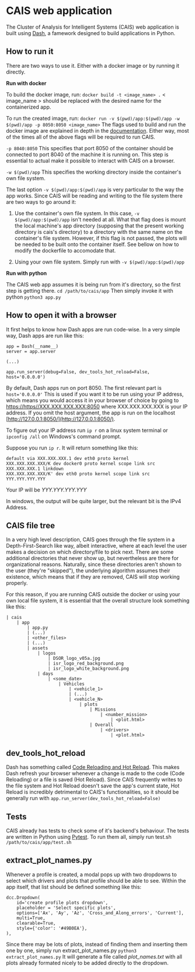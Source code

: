 # CAIS web application

The Cluster of Analysis for Intelligent Systems (CAIS) web application is built using [Dash](https://plotly.com/dash/), a famework designed to build applications in Python.

## How to run it

There are two ways to use it. Either with a docker image or by running it directly. 


**Run with docker**

To build the docker image, run: `docker build -t <image_name> .`
< image_name > should be replaced with the desired name for the containerized app.

To run the created image, run: `docker run -v $(pwd)/app:$(pwd)/app -w $(pwd)/app -p 8050:8050 <image_name>`
The flags used to build and run the docker image are explained in depth in the [documentation](https://docs.docker.com/engine/reference/commandline/run/). Either way, most of the times all of the above flags will be required to run CAIS. 

`-p 8040:8050` This specifies that port 8050 of the container should be connected to port 8040 of the machine it is running on. This step is essential to actual make it possible to interact with CAIS on a browser.

`-w $(pwd)/app` This specifies the working directory inside the container's own file system.

The last option `-v $(pwd)/app:$(pwd)/app` is very particular to the way the app works. Since CAIS will be reading and writing to the file system there are two ways to go around it:

1. Use the container's own file system. In this case, `-v $(pwd)/app:$(pwd)/app` isn't needed at all. What that flag does is mount the local machine's app directory (supposing that the present working directory is cais's directory) to a directory with the same name on the container's file system. However, if this flag is not passed, the plots will be needed to be built onto the container itself. See bellow on how to modify the dockerfile to accomodate that.

2. Using your own file system. Simply run with `-v $(pwd)/app:$(pwd)/app`


**Run with python**

The CAIS web app assumes it is being run from it's directory, so the first step is getting there.
`cd /path/to/cais/app`
Then simply invoke it with python
`python3 app.py`


## How to open it with a browser

It first helps to know how Dash apps are run code-wise. In a very simple way, Dash apps are run like this:
```
app = Dash(__name__)
server = app.server

(...)

app.run_server(debug=False, dev_tools_hot_reload=False, host='0.0.0.0') 
```

By default, Dash apps run on port 8050. The first relevant part is `host='0.0.0.0'` This is used if you want it to be run using your IP address, which means you would access it in your browser of choice by going to [https://https//XXX.XXX.XXX.XXX:8050](https://https//XXX.XXX.XXX.XXX:8050) where XXX.XXX.XXX.XXX is your IP address. If you omit the host argument, the app is run on the localhost [http://127.0.0.1:8050/](http://127.0.0.1:8050/).

To figure out your IP address run `ip r` on a linux system terminal or `ipconfig /all` on Windows's command prompt.

Suppose you run `ip r`. It will return something like this:
```
default via XXX.XXX.XXX.1 dev eth0 proto kernel
XXX.XXX.XXX.XXX/K dev docker0 proto kernel scope link src XXX.XXX.XXX.1 linkdown
XXX.XXX.XXX.XXX/K' dev eth0 proto kernel scope link src YYY.YYY.YYY.YYY
```
Your IP will be *YYY.YYY.YYY.YYY*

In windows, the output will be quite larger, but the relevant bit is the IPv4 Address.

## CAIS file tree

In a very high level description, CAIS goes through the file system in a Depth-First-Search like way, albeit interactive, where at each level the user makes a decision on which directory/file to pick next. There are some additional directories that never show up, but nevertheless are there for organizational reasons. Naturally, since these directories aren't shown to the user (they're "skipped"), the underlying algorithm assumes their existence, which means that if they are removed, CAIS will stop working properly.

For this reason, if you are running CAIS outside the docker or using your own local file system, it is essential that the overall structure look something like this:
```
| cais
    | app
        | app.py
        | (...)
        | <other_files>
        | (...)
        | assets
            | logos
                | DSOR_logo_v05a.jpg
                | isr_logo_red_background.png
                | isr_logo_white_background.png
            | days
                | <some_date>
                    | Vehicles
                        | <vehicle_1>
                        | (...)
                        | <vehicle_N>
                            | plots
                                | Missions
                                    | <number_mission>
                                        | <plot.html>
                                | Overall
                                    | <drivers>
                                        | <plot.html>
```
        

## dev_tools_hot_reload

Dash has something called [Code Reloading and Hot Reload](https://dash.plotly.com/devtools). This makes Dash refresh your browser whenever a change is made to the code (Code Reloading) or a file is saved (Hot Reload). Since CAIS frequently writes to the file system and Hot Reload doesn't save the app's current state, Hot Reload is incredibly detrimental to CAIS's functionalities, so it should be generally run with `app.run_server(dev_tools_hot_reload=False)`

## Tests

CAIS already has tests to check some of it's backend's behaviour. The tests are written in Python using [Pytest](https://docs.pytest.org/en/7.3.x/). To run them all, simply run test.sh `/path/to/cais/app/test.sh`

## extract_plot_names.py

Whenever a profile is created, a modal pops up with two dropdowns to select which drivers and plots that profile should be able to see. Within the app itself, that list should be defined something like this:
```
dcc.Dropdown(
    id='create profile plots dropdown',
    placeholder = 'Select specific plots',
    options=['Ax', 'Ay', 'Az', 'Cross_and_Along_errors', 'Current'],
    multi=True,
    clearable=True,
    style={'color': '#49B0EA'},
),
```
Since there may be lots of plots, instead of finding them and inserting them one by one, simply run extract_plot_names.py
`python3 extract_plot_names.py`
It will generate a file called *plot_names.txt* with all plots already formated nicely to be added directly to the dropdown.
